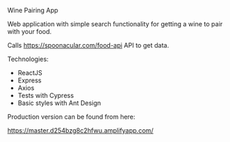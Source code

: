 Wine Pairing App

Web application with simple search functionality for getting a wine to pair with your food.

Calls https://spoonacular.com/food-api API to get data.

Technologies:

- ReactJS
- Express
- Axios
- Tests with Cypress
- Basic styles with Ant Design

Production version can be found from here:

https://master.d254bzg8c2hfwu.amplifyapp.com/

